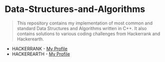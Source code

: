 # Data-Structures-and-Algorithms

>This repository contains my implementation of most common and standard Data Structures and Algorithms written in C++.
>It also contains solutions to various coding challenges from Hackerrank and Hackerearth.

+ HACKERRANK - [My Profile](https://www.hackerrank.com/barathgopi1699)
+ HACKEREARTH - [My Profile](https://www.hackerearth.com/@barath67)
